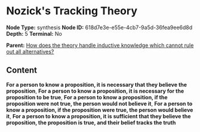 # Nozick's Tracking Theory

**Node Type:** synthesis
**Node ID:** 618d7e3e-e55e-4cb7-9a5d-36fea9ee6d8d
**Depth:** 5
**Terminal:** No

**Parent:** [How does the theory handle inductive knowledge which cannot rule out all alternatives?](how-does-the-theory-handle-inductive-knowledge-which-cannot-rule-out-all-alternatives-antithesis-2a6d1df7-1e3b-4ee3-9179-2e03479e5158.md)

## Content

**For a person to know a proposition, it is necessary that they believe the proposition**, **For a person to know a proposition, it is necessary for the proposition to be true**, **For a person to know a proposition, if the proposition were not true, the person would not believe it**, **For a person to know a proposition, if the proposition were true, the person would believe it**, **For a person to know a proposition, it is sufficient that they believe the proposition, the proposition is true, and their belief tracks the truth**
